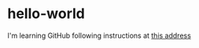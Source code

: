 # hello-world
I'm learning GitHub
following instructions at <a href="https://guides.github.com/activities/hello-world/">this address </a>

